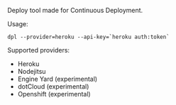 Deploy tool made for Continuous Deployment.

Usage:

    dpl --provider=heroku --api-key=`heroku auth:token`

Supported providers:

* Heroku
* Nodejitsu
* Engine Yard (experimental)
* dotCloud (experimental)
* Openshift (experimental)

